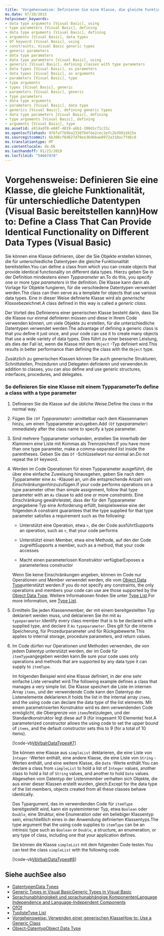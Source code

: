 ```yaml
---
title: 'Vorgehensweise: Definieren Sie eine Klasse, die gleiche Funktionalität, für unterschiedliche Datentypen (Visual Basic bereitstellen kann)'
ms.date: 07/20/2015
helpviewer_keywords:
- data type arguments [Visual Basic], using
- type parameters [Visual Basic], defining
- data type arguments [Visual Basic], defining
- arguments [Visual Basic], data types
- Of keyword [Visual Basic], using
- constraints, Visual Basic generic types
- generic parameters
- data type parameters
- data type parameters [Visual Basic], using
- generics [Visual Basic], defining classes with type parameters
- data types [Visual Basic], as parameters
- data types [Visual Basic], as arguments
- parameters [Visual Basic], type
- type arguments
- types [Visual Basic], generic
- parameters [Visual Basic], generic
- type parameters
- data type arguments
- parameters [Visual Basic], data type
- generics [Visual Basic], defining generic types
- data type parameters [Visual Basic], defining
- type arguments [Visual Basic], defining
- arguments [Visual Basic], type
ms.assetid: a914adf8-e68f-4819-a6b1-200d1cf1c21c
ms.openlocfilehash: 9f6faf7b9ba2338784fda2cec2efc2b3991d415e
ms.sourcegitcommit: 6b308cf6d627d78ee36dbbae8972a310ac7fd6c8
ms.translationtype: MT
ms.contentlocale: de-DE
ms.lasthandoff: 01/23/2019
ms.locfileid: "54667478"
---
```

# <a name="how-to-define-a-class-that-can-provide-identical-functionality-on-different-data-types-visual-basic"></a><span data-ttu-id="d4373-102">Vorgehensweise: Definieren Sie eine Klasse, die gleiche Funktionalität, für unterschiedliche Datentypen (Visual Basic bereitstellen kann)</span><span class="sxs-lookup"><span data-stu-id="d4373-102">How to: Define a Class That Can Provide Identical Functionality on Different Data Types (Visual Basic)</span></span>
<span data-ttu-id="d4373-103">Sie können eine Klasse definieren, über die Sie Objekte erstellen können, die für unterschiedliche Datentypen die gleiche Funktionalität bereitstellen.</span><span class="sxs-lookup"><span data-stu-id="d4373-103">You can define a class from which you can create objects that provide identical functionality on different data types.</span></span> <span data-ttu-id="d4373-104">Hierzu geben Sie in der Definition mindestens einen *Typparameter* an.</span><span class="sxs-lookup"><span data-stu-id="d4373-104">To do this, you specify one or more *type parameters* in the definition.</span></span> <span data-ttu-id="d4373-105">Die Klasse kann dann als Vorlage für Objekte fungieren, für die verschiedene Datentypen verwendet werden.</span><span class="sxs-lookup"><span data-stu-id="d4373-105">The class can then serve as a template for objects that use various data types.</span></span> <span data-ttu-id="d4373-106">Eine in dieser Weise definierte Klasse wird als *generische Klasse*bezeichnet.</span><span class="sxs-lookup"><span data-stu-id="d4373-106">A class defined in this way is called a *generic class*.</span></span>  
  
 <span data-ttu-id="d4373-107">Der Vorteil des Definierens einer generischen Klasse besteht darin, dass Sie die Klasse nur einmal definieren müssen und diese in Ihrem Code verwenden können, um viele Objekte zu erstellen, für die unterschiedliche Datentypen verwendet werden.</span><span class="sxs-lookup"><span data-stu-id="d4373-107">The advantage of defining a generic class is that you define it just once, and your code can use it to create many objects that use a wide variety of data types.</span></span> <span data-ttu-id="d4373-108">Dies führt zu einer besseren Leistung, als dies der Fall ist, wenn die Klasse mit dem `Object` -Typ definiert wird.</span><span class="sxs-lookup"><span data-stu-id="d4373-108">This results in better performance than defining the class with the `Object` type.</span></span>  
  
 <span data-ttu-id="d4373-109">Zusätzlich zu generischen Klassen können Sie auch generische Strukturen, Schnittstellen, Prozeduren und Delegaten definieren und verwenden.</span><span class="sxs-lookup"><span data-stu-id="d4373-109">In addition to classes, you can also define and use generic structures, interfaces, procedures, and delegates.</span></span>  
  
### <a name="to-define-a-class-with-a-type-parameter"></a><span data-ttu-id="d4373-110">So definieren Sie eine Klasse mit einem Typparameter</span><span class="sxs-lookup"><span data-stu-id="d4373-110">To define a class with a type parameter</span></span>  
  
1.  <span data-ttu-id="d4373-111">Definieren Sie die Klasse auf die übliche Weise.</span><span class="sxs-lookup"><span data-stu-id="d4373-111">Define the class in the normal way.</span></span>  
  
2.  <span data-ttu-id="d4373-112">Fügen Sie `(Of` *Typparameter*`)` unmittelbar nach dem Klassennamen hinzu, um einen Typparameter anzugeben.</span><span class="sxs-lookup"><span data-stu-id="d4373-112">Add `(Of` *typeparameter*`)` immediately after the class name to specify a type parameter.</span></span>  
  
3.  <span data-ttu-id="d4373-113">Sind mehrere Typparameter vorhanden, erstellen Sie innerhalb der Klammern eine Liste mit Kommas als Trennzeichen.</span><span class="sxs-lookup"><span data-stu-id="d4373-113">If you have more than one type parameter, make a comma-separated list inside the parentheses.</span></span> <span data-ttu-id="d4373-114">Geben Sie das `Of` -Schlüsselwort nur einmal an.</span><span class="sxs-lookup"><span data-stu-id="d4373-114">Do not repeat the `Of` keyword.</span></span>  
  
4.  <span data-ttu-id="d4373-115">Werden im Code Operationen für einen Typparameter ausgeführt, die über eine einfache Zuweisung hinausgehen, geben Sie nach dem Typparameter eine `As` -Klausel an, um die entsprechende Anzahl von *Einschränkungen*hinzuzufügen.</span><span class="sxs-lookup"><span data-stu-id="d4373-115">If your code performs operations on a type parameter other than simple assignment, follow that type parameter with an `As` clause to add one or more *constraints*.</span></span> <span data-ttu-id="d4373-116">Eine Einschränkung gewährleistet, dass der für den Typparameter angegebene Typ eine Anforderung erfüllt, beispielsweise eine der folgenden:</span><span class="sxs-lookup"><span data-stu-id="d4373-116">A constraint guarantees that the type supplied for that type parameter satisfies a requirement such as the following:</span></span>  
  
    -   <span data-ttu-id="d4373-117">Unterstützt eine Operation, etwa `>`, die der Code ausführt</span><span class="sxs-lookup"><span data-stu-id="d4373-117">Supports an operation, such as `>`, that your code performs</span></span>  
  
    -   <span data-ttu-id="d4373-118">Unterstützt einen Member, etwa eine Methode, auf den der Code zugreift</span><span class="sxs-lookup"><span data-stu-id="d4373-118">Supports a member, such as a method, that your code accesses</span></span>  
  
    -   <span data-ttu-id="d4373-119">Macht einen parameterlosen Konstruktor verfügbar</span><span class="sxs-lookup"><span data-stu-id="d4373-119">Exposes a parameterless constructor</span></span>  
  
     <span data-ttu-id="d4373-120">Wenn Sie keine Einschränkungen angeben, können im Code nur Operationen und Member verwendet werden, die vom [Object Data Type](../../../../visual-basic/language-reference/data-types/object-data-type.md)unterstützt werden.</span><span class="sxs-lookup"><span data-stu-id="d4373-120">If you do not specify any constraints, the only operations and members your code can use are those supported by the [Object Data Type](../../../../visual-basic/language-reference/data-types/object-data-type.md).</span></span> <span data-ttu-id="d4373-121">Weitere Informationen finden Sie unter [Type List](../../../../visual-basic/language-reference/statements/type-list.md).</span><span class="sxs-lookup"><span data-stu-id="d4373-121">For more information, see [Type List](../../../../visual-basic/language-reference/statements/type-list.md).</span></span>  
  
5.  <span data-ttu-id="d4373-122">Ermitteln Sie jeden Klassenmember, der mit einem bereitgestellten Typ deklariert werden muss, und deklarieren Sie ihn mit `As` `typeparameter`.</span><span class="sxs-lookup"><span data-stu-id="d4373-122">Identify every class member that is to be declared with a supplied type, and declare it `As` `typeparameter`.</span></span> <span data-ttu-id="d4373-123">Dies gilt für die interne Speicherung, für Prozedurparameter und für Rückgabewerte.</span><span class="sxs-lookup"><span data-stu-id="d4373-123">This applies to internal storage, procedure parameters, and return values.</span></span>  
  
6.  <span data-ttu-id="d4373-124">Im Code dürfen nur Operationen und Methoden verwenden, die von jedem Datentyp unterstützt werden, der im Code für `itemType`angegeben werden kann.</span><span class="sxs-lookup"><span data-stu-id="d4373-124">Be sure your code uses only operations and methods that are supported by any data type it can supply to `itemType`.</span></span>  
  
     <span data-ttu-id="d4373-125">Im folgenden Beispiel wird eine Klasse definiert, in der eine sehr einfache Liste verwaltet wird.</span><span class="sxs-lookup"><span data-stu-id="d4373-125">The following example defines a class that manages a very simple list.</span></span> <span data-ttu-id="d4373-126">Die Klasse speichert die Liste im internen Array `items`, und der verwendende Code kann den Datentyp der Listenelemente deklarieren.</span><span class="sxs-lookup"><span data-stu-id="d4373-126">It holds the list in the internal array `items`, and the using code can declare the data type of the list elements.</span></span> <span data-ttu-id="d4373-127">Mit einem parametrisierten Konstruktor wird es dem verwendenden Code ermöglicht, die Obergrenze von `items`festzulegen, und der Standardkonstruktor legt diese auf 9 (für insgesamt 10 Elemente) fest.</span><span class="sxs-lookup"><span data-stu-id="d4373-127">A parameterized constructor allows the using code to set the upper bound of `items`, and the default constructor sets this to 9 (for a total of 10 items).</span></span>  
  
     [!code-vb[VbVbalrDataTypes#7](../../../../visual-basic/language-reference/data-types/codesnippet/VisualBasic/how-to-define-a-class-that-can-provide-identical-functionality_1.vb)]  
  
     <span data-ttu-id="d4373-128">Sie können eine Klasse aus `simpleList` deklarieren, die eine Liste von `Integer` -Werten enthält, eine andere Klasse, die eine Liste von `String` -Werten enthält, und eine weitere Klasse, die `Date` -Werte enthält.</span><span class="sxs-lookup"><span data-stu-id="d4373-128">You can declare a class from `simpleList` to hold a list of `Integer` values, another class to hold a list of `String` values, and another to hold `Date` values.</span></span> <span data-ttu-id="d4373-129">Abgesehen vom Datentyp der Listenmember verhalten sich Objekte, die aus einer dieser Klassen erstellt wurden, gleich.</span><span class="sxs-lookup"><span data-stu-id="d4373-129">Except for the data type of the list members, objects created from all these classes behave identically.</span></span>  
  
     <span data-ttu-id="d4373-130">Das Typargument, das im verwendenden Code für `itemType` bereitgestellt wird, kann ein systeminterner Typ, etwa `Boolean` oder `Double`, eine Struktur, eine Enumeration oder ein beliebiger Klassentyp sein, einschließlich eines in der Anwendung definierten Klassentyps.</span><span class="sxs-lookup"><span data-stu-id="d4373-130">The type argument that the using code supplies to `itemType` can be an intrinsic type such as `Boolean` or `Double`, a structure, an enumeration, or any type of class, including one that your application defines.</span></span>  
  
     <span data-ttu-id="d4373-131">Sie können die Klasse `simpleList` mit dem folgenden Code testen.</span><span class="sxs-lookup"><span data-stu-id="d4373-131">You can test the class `simpleList` with the following code.</span></span>  
  
     [!code-vb[VbVbalrDataTypes#8](../../../../visual-basic/language-reference/data-types/codesnippet/VisualBasic/how-to-define-a-class-that-can-provide-identical-functionality_2.vb)]  
  
## <a name="see-also"></a><span data-ttu-id="d4373-132">Siehe auch</span><span class="sxs-lookup"><span data-stu-id="d4373-132">See also</span></span>
- [<span data-ttu-id="d4373-133">Datentypen</span><span class="sxs-lookup"><span data-stu-id="d4373-133">Data Types</span></span>](../../../../visual-basic/programming-guide/language-features/data-types/index.md)
- [<span data-ttu-id="d4373-134">Generic Types in Visual Basic</span><span class="sxs-lookup"><span data-stu-id="d4373-134">Generic Types in Visual Basic</span></span>](../../../../visual-basic/programming-guide/language-features/data-types/generic-types.md)
- [<span data-ttu-id="d4373-135">Sprachunabhängigkeit und sprachunabhängige Komponenten</span><span class="sxs-lookup"><span data-stu-id="d4373-135">Language Independence and Language-Independent Components</span></span>](../../../../standard/language-independence-and-language-independent-components.md)
- [<span data-ttu-id="d4373-136">Of</span><span class="sxs-lookup"><span data-stu-id="d4373-136">Of</span></span>](../../../../visual-basic/language-reference/statements/of-clause.md)
- [<span data-ttu-id="d4373-137">Typliste</span><span class="sxs-lookup"><span data-stu-id="d4373-137">Type List</span></span>](../../../../visual-basic/language-reference/statements/type-list.md)
- [<span data-ttu-id="d4373-138">Vorgehensweise: Verwenden einer generischen Klasse</span><span class="sxs-lookup"><span data-stu-id="d4373-138">How to: Use a Generic Class</span></span>](../../../../visual-basic/programming-guide/language-features/data-types/how-to-use-a-generic-class.md)
- [<span data-ttu-id="d4373-139">Object-Datentyp</span><span class="sxs-lookup"><span data-stu-id="d4373-139">Object Data Type</span></span>](../../../../visual-basic/language-reference/data-types/object-data-type.md)
